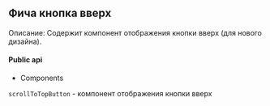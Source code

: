 ## Фича кнопка вверх

Описание:
Содержит компонент отображения кнопки вверх (для нового дизайна).

#### Public api

- Components

`scrollToTopButton` - компонент отображения кнопки вверх


